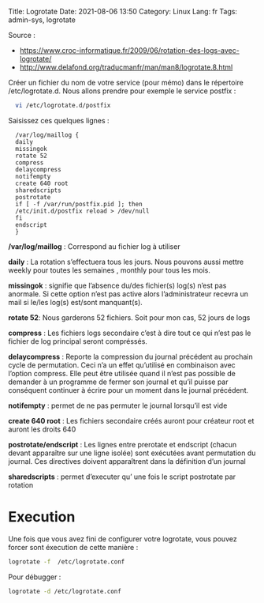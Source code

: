 Title: Logrotate
Date: 2021-08-06 13:50
Category: Linux
Lang: fr
Tags: admin-sys, logrotate

Source :

 * <https://www.croc-informatique.fr/2009/06/rotation-des-logs-avec-logrotate/>
 * <http://www.delafond.org/traducmanfr/man/man8/logrotate.8.html>

Créer un fichier du nom de votre service (pour mémo) dans le répertoire /etc/logrotate.d. Nous allons prendre pour exemple le service postfix :

```bash
  vi /etc/logrotate.d/postfix
```
Saisissez ces quelques lignes :

```
  /var/log/maillog {
  daily
  missingok
  rotate 52
  compress
  delaycompress
  notifempty
  create 640 root
  sharedscripts
  postrotate
  if [ -f /var/run/postfix.pid ]; then
  /etc/init.d/postfix reload > /dev/null
  fi
  endscript
  }
```
**/var/log/maillog** : Correspond au fichier log à utiliser

**daily** : La rotation s’effectuera tous les jours. Nous pouvons aussi mettre weekly pour toutes les semaines , monthly pour tous les mois.

**missingok** : signifie que l’absence du/des fichier(s) log(s) n’est pas anormale. Si cette option n’est pas active alors l’administrateur recevra un mail si le/les log(s) est/sont manquant(s).

**rotate 52**: Nous garderons 52 fichiers. Soit pour mon cas, 52 jours de logs

**compress** : Les fichiers logs secondaire c’est à dire tout ce qui n’est pas le fichier de log principal seront compréssés.

**delaycompress** : Reporte la compression du journal précédent au prochain cycle de permutation. Ceci n’a un effet qu’utilisé en combinaison avec l’option compress. Elle peut être utilisée quand il n’est pas possible de demander à un programme de fermer son journal et qu’il puisse par conséquent continuer à écrire pour un moment dans le journal précédent.

**notifempty** : permet de ne pas permuter le journal lorsqu’il est vide

**create 640 root** : Les fichiers secondaire créés auront pour créateur root et auront les droits 640

**postrotate/endscript** : Les lignes entre prerotate et endscript (chacun devant apparaître sur une ligne isolée) sont exécutées avant permutation du journal. Ces directives doivent apparaîtrent dans la définition d’un journal

**sharedscripts** : permet d’executer qu’ une fois le script postrotate par rotation

# Execution 

Une fois que vous avez fini de configurer votre logrotate, vous pouvez forcer sont éxecution de cette manière :
```bash
logrotate -f  /etc/logrotate.conf
```
Pour débugger :
```bash
logrotate -d /etc/logrotate.conf
```
